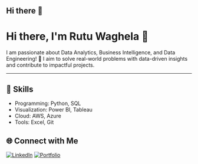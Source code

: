 ## Hi there 👋

<!--
**rutu-waghela/rutu-waghela** is a ✨ _special_ ✨ repository because its `README.md` (this file) appears on your GitHub profile.

Here are some ideas to get you started:

- 🔭 I’m currently working on ...
- 🌱 I’m currently learning ...
- 👯 I’m looking to collaborate on ...
- 🤔 I’m looking for help with ...
- 💬 Ask me about ...
- 📫 How to reach me: ...
- 😄 Pronouns: ...
- ⚡ Fun fact: ...
-->
# Hi there, I'm Rutu Waghela 👋

I am passionate about Data Analytics, Business Intelligence, and Data Engineering! 🚀 I aim to solve real-world problems with data-driven insights and contribute to impactful projects.

---

## 🌟 Skills
- Programming: Python, SQL
- Visualization: Power BI, Tableau
- Cloud: AWS, Azure
- Tools: Excel, Git


## 🌐 Connect with Me
[![LinkedIn](https://img.shields.io/badge/LinkedIn-blue?style=for-the-badge&logo=linkedin)](https://linkedin.com/in/rutu-waghela)
[![Portfolio](https://img.shields.io/badge/Portfolio-black?style=for-the-badge)](https://your-portfolio-link)
